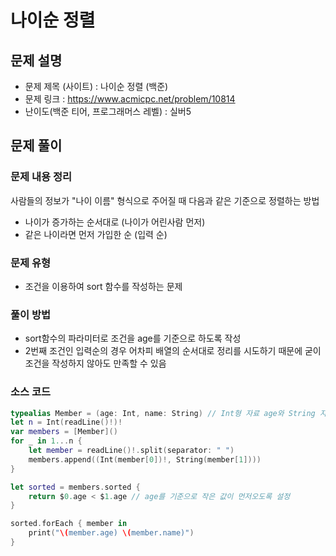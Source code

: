# 나이순 정렬
## 문제 설명
- 문제 제목 (사이트) : 나이순 정렬 (백준)
- 문제 링크 : https://www.acmicpc.net/problem/10814
- 난이도(백준 티어, 프로그래머스 레벨) : 실버5

## 문제 풀이
### 문제 내용 정리
사람들의 정보가 "나이 이름" 형식으로 주어질 때 다음과 같은 기준으로 정렬하는 방법
- 나이가 증가하는 순서대로 (나이가 어린사람 먼저)
- 같은 나이라면 먼저 가입한 순 (입력 순)

### 문제 유형
- 조건을 이용하여 sort 함수를 작성하는 문제

### 풀이 방법
- sort함수의 파라미터로 조건을 age를 기준으로 하도록 작성
- 2번째 조건인 입력순의 경우 어차피 배열의 순서대로 정리를 시도하기 때문에 굳이 조건을 작성하지 않아도 만족할 수 있음


### 소스 코드
```swift
typealias Member = (age: Int, name: String) // Int형 자료 age와 String 자료 name을 가지고 있는 튜플을 Member라는 이름을 가진 타입으로 선언
let n = Int(readLine()!)!
var members = [Member]() 
for _ in 1...n {
    let member = readLine()!.split(separator: " ")
    members.append((Int(member[0])!, String(member[1])))
}

let sorted = members.sorted {
    return $0.age < $1.age // age를 기준으로 작은 값이 먼저오도록 설정
}

sorted.forEach { member in
    print("\(member.age) \(member.name)")
}

```